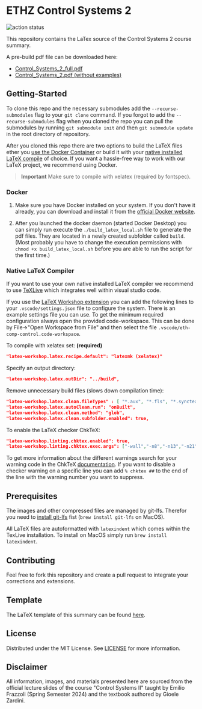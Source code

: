 # ETHZ Control Systems 2

![action status](https://github.com/meiertobias/eth-control-systems-2/actions/workflows/build_deploy.yml/badge.svg)

This repository contains the LaTex source of the Control Systems 2 course summary.

A pre-build pdf file can be downloaded here:

- [Control_Systems_2_full.pdf](https://meiertobias.github.io/eth-control-systems-2/main_full.pdf)
- [Control_Systems_2.pdf (without examples)](https://meiertobias.github.io/eth-control-systems-2/main.pdf)

## Getting-Started

To clone this repo and the necessary submodules add the `--recurse-submodules` flag to your `git clone` command. If you forgot to add the `--recurse-submodules` flag when you cloned the repo you can pull the submodules by running `git submodule init` and then `git submodule update` in the root directory of repository.

After you cloned this repo there are two options to build the LaTeX files ether you [use the Docker Container](#docker) or build it with your [native installed LaTeX compile](#native-latex-compiler) of choice.
If you want a hassle-free way to work with our LaTeX project, we recommend using Docker.

> **Important**
Make sure to compile with xelatex (required by fontspec).

### Docker

1. Make sure you have Docker installed on your system. If you don't have it already, you can download and install it from the [official Docker website](https://www.docker.com/get-started/).

2. After you launched the docker daemon (started Docker Desktop) you can simply run execute the `./build_latex_local.sh` file to generate the pdf files. They are located in a newly created subfolder called `build`.  
(Most probably you have to change the execution permissions with `chmod +x build_latex_local.sh` before you are able to run the script for the first time.)

### Native LaTeX Compiler

If you want to use your own native installed LaTeX compiler we recommend to use [TeXLive](https://www.tug.org/texlive/) which integrates well within visual studio code.

If you use the [LaTeX Workshop extension](vscode:extension/James-Yu.latex-workshop) you can add the following lines to your `.vscode/settings.json` file to configure the system. There is an example settings file you can use. To get the minimum required configuration always open the provided code-workspace. This can be done by File->"Open Workspace from File" and then select the file `.vscode/eth-comp-control.code-workspace`.

To compile with xelatex set: **(required)**

```json
"latex-workshop.latex.recipe.default": "latexmk (xelatex)"
```


Specify an output directory:

```json
"latex-workshop.latex.outDir": "../build",
```

Remove unnecessary build files (slows down compilation time):

```json
"latex-workshop.latex.clean.fileTypes" : [ "*.aux", "*.fls", "*.synctex.gz", "*.out", "*.log", "*.fdb_latexmk" ],
"latex-workshop.latex.autoClean.run": "onBuilt",
"latex-workshop.latex.clean.method": "glob",
"latex-workshop.latex.clean.subfolder.enabled": true,
```

To enable the LaTeX checker ChkTeX:

```json
"latex-workshop.linting.chktex.enabled": true, 
"latex-workshop.linting.chktex.exec.args": ["-wall","-n8","-n13","-n21","-n22","-n30","-n46","-e16","-q"],
```

To get more information about the different warnings search for your warning code in the ChkTeX [documentation](https://mirror.init7.net/ctan/support/chktex/ChkTeX.pdf). If you want to disable a checker warning on a specific line you can add `% chktex ##` to the end of the line with the warning number you want to suppress.

## Prerequisites

The images and other compressed files are managed by git-lfs. Therefor you need to [install git-lfs](https://git-lfs.com/) fist (`brew install git-lfs` on MacOS).

All LaTeX files are autoformatted with `latexindent` which comes within the TexLive installation. To install on MacOS simply run `brew install latexindent`.

## Contributing

Feel free to fork this repository and create a pull request to integrate your corrections and extensions.

## Template

The LaTeX template of this summary can be found [here](https://github.com/MeierTobias/eth-summary-template).

## License

Distributed under the MIT License. See [LICENSE](LICENSE) for more information.

## Disclaimer

All information, images, and materials presented here are sourced from the official lecture slides of the course "Control Systems II" taught by Emilio Frazzoli (Spring Semester 2024) and the textbook authored by Gioele Zardini.

